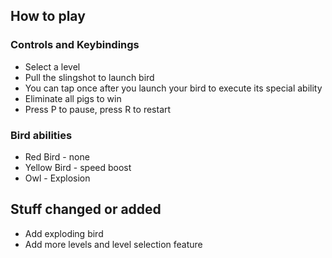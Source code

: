 
## How to play



### Controls and Keybindings
- Select a level
- Pull the slingshot to launch bird
- You can tap once after you launch your bird to execute its special ability
- Eliminate all pigs to win
- Press P to pause, press R to restart

### Bird abilities
- Red Bird - none
- Yellow Bird - speed boost
- Owl - Explosion

## Stuff changed or added
- Add exploding bird
- Add more levels and level selection feature